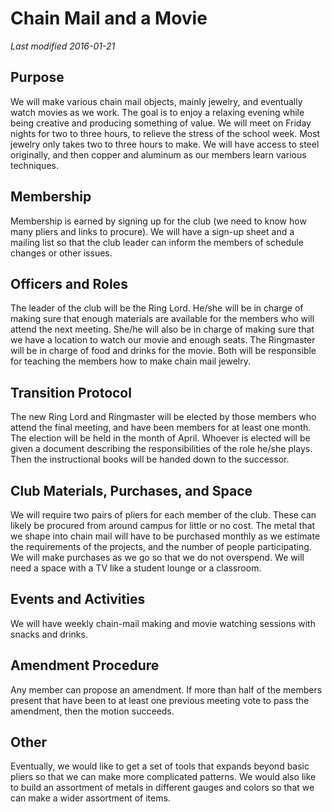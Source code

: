 # Chain Mail and a Movie
*Last modified 2016-01-21*
## Purpose
We will make various chain mail objects, mainly jewelry, and eventually watch movies as we work. The goal is to enjoy a relaxing evening while being creative and producing something of value. We will meet on Friday nights for two to three hours, to relieve the stress of the school week. Most jewelry only takes two to three hours to make. We will have access to steel originally, and then copper and aluminum as our members learn various techniques.
## Membership
Membership is earned by signing up for the club (we need to know how many pliers and links to procure). We will have a sign-up sheet and a mailing list so that the club leader can inform the members of schedule changes or other issues.
## Officers and Roles
The leader of the club will be the Ring Lord. He/she will be in charge of making sure that enough materials are available for the members who will attend the next meeting. She/he will also be in charge of making sure that we have a location to watch our movie and enough seats.  The Ringmaster will be in charge of food and drinks for the movie. Both will be responsible for teaching the members how to make chain mail jewelry.
## Transition Protocol
The new Ring Lord and Ringmaster will be elected by those members who attend the final meeting, and have been members for at least one month. The election will be held in the month of April. Whoever is elected will be given a document describing the responsibilities of the role he/she plays. Then the instructional books will be handed down to the successor.
## Club Materials, Purchases, and Space
We will require two pairs of pliers for each member of the club. These can likely be procured from around campus for little or no cost. The metal that we shape into chain mail will have to be purchased monthly as we estimate the requirements of the projects, and the number of people participating. We will make purchases as we go so that we do not overspend. We will need a space with a TV like a student lounge or a classroom.
## Events and Activities
We will have weekly chain-mail making and movie watching sessions with snacks and drinks.
## Amendment Procedure
Any member can propose an amendment. If more than half of the members present that have been to at least one previous meeting vote to pass the amendment, then the motion succeeds.
## Other
Eventually, we would like to get a set of tools that expands beyond basic pliers so that we can make more complicated patterns. We would also like to build an assortment of metals in different gauges and colors so that we can make a wider assortment of items.
